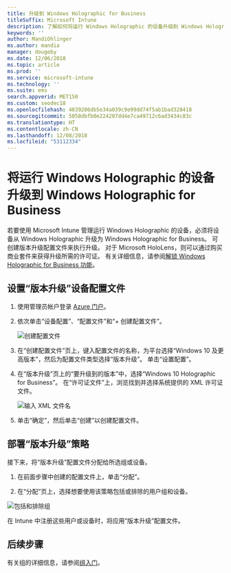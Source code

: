 ```yaml
---
title: 升级到 Windows Holographic for Business
titleSuffix: Microsoft Intune
description: 了解如何将运行 Windows Holographic 的设备升级到 Windows Holographic for Business
keywords: ''
author: MandiOhlinger
ms.author: mandia
manager: dougeby
ms.date: 12/06/2018
ms.topic: article
ms.prod: ''
ms.service: microsoft-intune
ms.technology: ''
ms.suite: ems
search.appverid: MET150
ms.custom: seodec18
ms.openlocfilehash: 4839206db5e34a039c9e99dd74f5ab1bad328418
ms.sourcegitcommit: 5058dbfb0e224207dd4e7ca49712c6ad3434c83c
ms.translationtype: HT
ms.contentlocale: zh-CN
ms.lasthandoff: 12/08/2018
ms.locfileid: "53112334"
---
```

# <a name="upgrade-devices-running-windows-holographic-to-windows-holographic-for-business"></a>将运行 Windows Holographic 的设备升级到 Windows Holographic for Business


若要使用 Microsoft Intune 管理运行 Windows Holographic 的设备，必须将设备从 Windows Holographic 升级为 Windows Holographic for Business。 可创建版本升级配置文件来执行升级。 对于 Microsoft HoloLens，则可以通过购买商业套件来获得升级所需的许可证。 有关详细信息，请参阅[解锁 Windows Holographic for Business 功能](https://docs.microsoft.com/hololens/hololens-upgrade-enterprise)。

## <a name="to-set-up-an-edition-upgrade-device-configuration-profile"></a>设置“版本升级”设备配置文件

1. 使用管理员帐户登录 [Azure 门户](https://portal.azure.com)。


2.  依次单击“设备配置”、“配置文件”和“+ 创建配置文件”。

    ![创建配置文件](media/Holographic-create-profile.png)

3.  在“创建配置文件”页上，键入配置文件的名称，为平台选择“Windows 10 及更高版本”，然后为配置文件类型选择“版本升级”。 单击“设置配置”。

5. 在“版本升级”页上的“要升级到的版本”中，选择“Windows 10 Holographic for Business”。 在“许可证文件”上，浏览找到并选择系统提供的 XML 许可证文件。

    ![输入 XML 文件名](media/Holographic-edition-upgrade.png)
 
5.  单击“确定”，然后单击“创建”以创建配置文件。


## <a name="deploy-the-edition-upgrade-policy"></a>部署“版本升级”策略

接下来，将“版本升级”配置文件分配给所选组或设备。

1. 在前面步骤中创建的配置文件上，单击“分配”。

2. 在“分配”页上，选择想要使用该策略包括或排除的用户组和设备。

![包括和排除组](media/Holographic-groups.PNG)

在 Intune 中注册这些用户或设备时，将应用“版本升级”配置文件。 

## <a name="next-steps"></a>后续步骤

有关组的详细信息，请参阅[组入门](get-started-groups.md)。


